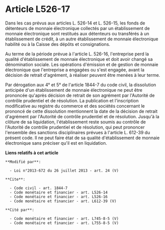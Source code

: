 # Article L526-17

Dans les cas prévus aux articles L. 526-14 et L. 526-15, les fonds de détenteurs de monnaie électronique collectés par un
établissement de monnaie électronique sont restitués aux détenteurs ou transférés à un établissement de crédit, à un autre
établissement de monnaie électronique habilité ou à la Caisse des dépôts et consignations. 

Au terme de la période prévue à l'article L. 526-16, l'entreprise perd la qualité d'établissement de monnaie électronique et
doit avoir changé sa dénomination sociale. Les opérations d'émission et de gestion de monnaie électronique que l'entreprise a
engagées ou s'est engagée, avant la décision de retrait d'agrément, à réaliser peuvent être menées à leur terme. 

Par dérogation aux 4° et 5° de l'article 1844-7 du code civil, la dissolution anticipée d'un établissement de monnaie
électronique ne peut être prononcée qu'après décision de retrait de son agrément par l'Autorité de contrôle prudentiel et de
résolution. La publication et l'inscription modificative au registre du commerce et des sociétés concernant le prononcé de
cette dissolution mentionnent la date de la décision de retrait d'agrément par l'Autorité de contrôle prudentiel et de
résolution. Jusqu'à la clôture de sa liquidation, l'établissement reste soumis au contrôle de l'Autorité de contrôle
prudentiel et de résolution, qui peut prononcer l'ensemble des sanctions disciplinaires prévues à l'article L. 612-39 du
présent code. Il ne peut faire état de sa qualité d'établissement de monnaie électronique sans préciser qu'il est en
liquidation.

**Liens relatifs à cet article**

	**Modifié par**:

	  - Loi n°2013-672 du 26 juillet 2013 - art. 24 (V)

	**Cite**:

	  - Code civil - art. 1844-7
	  - Code monétaire et financier - art. L526-14
	  - Code monétaire et financier - art. L526-16
	  - Code monétaire et financier - art. L612-39 (V)

	**Cité par**:

	  - Code monétaire et financier - art. L745-8-5 (V)
	  - Code monétaire et financier - art. L755-8-5 (V)
